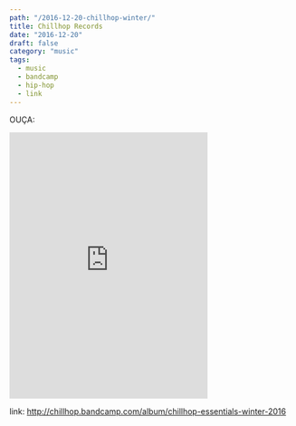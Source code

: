 ```yaml
---
path: "/2016-12-20-chillhop-winter/"
title: Chillhop Records
date: "2016-12-20"
draft: false
category: "music"
tags:
  - music
  - bandcamp
  - hip-hop
  - link
---
```


OUÇA:

<iframe style='border: 0; width: 350px; height: 470px;' src='https://bandcamp.com/EmbeddedPlayer/album=2517651384/size=large/bgcol=ffffff/linkcol=0687f5/tracklist=false/transparent=true/'
  seamless><a href='http://chillhop.bandcamp.com/album/chillhop-essentials-winter-2016'>Chillhop
  Essentials - Winter 2016 by Chillhop Records</a></iframe>

link: http://chillhop.bandcamp.com/album/chillhop-essentials-winter-2016
